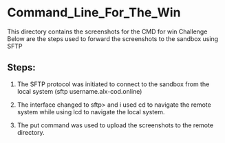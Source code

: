 # Command_Line_For_The_Win

This directory contains the screenshots for the CMD for win Challenge
Below are the steps used to forward the screenshots to the sandbox using SFTP

## Steps:
1. The SFTP protocol was initiated to connect to the sandbox from the local system (sftp username.alx-cod.online)

2. The interface changed to sftp> and i used cd to navigate the remote system while using lcd to navigate the local system.

3. The put command was used to upload the screenshots to the remote directory.
